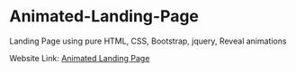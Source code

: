 # Animated-Landing-Page
Landing Page using pure HTML, CSS, Bootstrap, jquery, Reveal animations

Website Link:  [Animated Landing Page](https://sameershaikh55.github.io/Animated-Landing-Page/)
